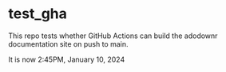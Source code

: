 # test_gha

This repo tests whether GitHub Actions can build the adodownr documentation site on push to main.

It is now 2:45PM, January 10, 2024
